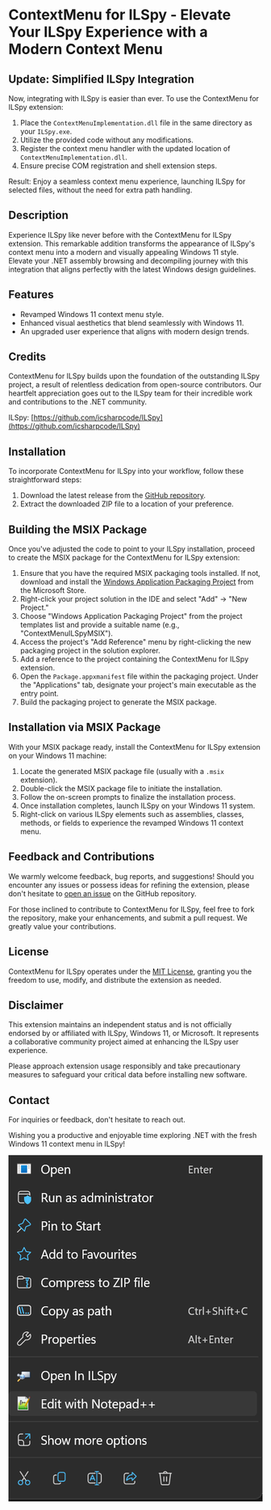 # ContextMenu for ILSpy - Elevate Your ILSpy Experience with a Modern Context Menu

## Update: Simplified ILSpy Integration
Now, integrating with ILSpy is easier than ever. To use the ContextMenu for ILSpy extension:

1. Place the `ContextMenuImplementation.dll` file in the same directory as your `ILSpy.exe`.
2. Utilize the provided code without any modifications.
3. Register the context menu handler with the updated location of `ContextMenuImplementation.dll`.
4. Ensure precise COM registration and shell extension steps.

Result: Enjoy a seamless context menu experience, launching ILSpy for selected files, without the need for extra path handling.

## Description

Experience ILSpy like never before with the ContextMenu for ILSpy extension. This remarkable addition transforms the appearance of ILSpy's context menu into a modern and visually appealing Windows 11 style. Elevate your .NET assembly browsing and decompiling journey with this integration that aligns perfectly with the latest Windows design guidelines.

## Features

- Revamped Windows 11 context menu style.
- Enhanced visual aesthetics that blend seamlessly with Windows 11.
- An upgraded user experience that aligns with modern design trends.

## Credits

ContextMenu for ILSpy builds upon the foundation of the outstanding ILSpy project, a result of relentless dedication from open-source contributors. Our heartfelt appreciation goes out to the ILSpy team for their incredible work and contributions to the .NET community.

ILSpy: [https://github.com/icsharpcode/ILSpy](https://github.com/icsharpcode/ILSpy)

## Installation

To incorporate ContextMenu for ILSpy into your workflow, follow these straightforward steps:

1. Download the latest release from the [GitHub repository](https://github.com/modz2014/ILSpyContextMenu/releases).
2. Extract the downloaded ZIP file to a location of your preference.

## Building the MSIX Package

Once you've adjusted the code to point to your ILSpy installation, proceed to create the MSIX package for the ContextMenu for ILSpy extension:

1. Ensure that you have the required MSIX packaging tools installed. If not, download and install the [Windows Application Packaging Project](https://docs.microsoft.com/en-us/windows/msix/packaging-tool/get-packaging-tool) from the Microsoft Store.
2. Right-click your project solution in the IDE and select "Add" -> "New Project."
3. Choose "Windows Application Packaging Project" from the project templates list and provide a suitable name (e.g., "ContextMenuILSpyMSIX").
4. Access the project's "Add Reference" menu by right-clicking the new packaging project in the solution explorer.
5. Add a reference to the project containing the ContextMenu for ILSpy extension.
6. Open the `Package.appxmanifest` file within the packaging project. Under the "Applications" tab, designate your project's main executable as the entry point.
7. Build the packaging project to generate the MSIX package.

## Installation via MSIX Package

With your MSIX package ready, install the ContextMenu for ILSpy extension on your Windows 11 machine:

1. Locate the generated MSIX package file (usually with a `.msix` extension).
2. Double-click the MSIX package file to initiate the installation.
3. Follow the on-screen prompts to finalize the installation process.
4. Once installation completes, launch ILSpy on your Windows 11 system.
5. Right-click on various ILSpy elements such as assemblies, classes, methods, or fields to experience the revamped Windows 11 context menu.

## Feedback and Contributions

We warmly welcome feedback, bug reports, and suggestions! Should you encounter any issues or possess ideas for refining the extension, please don't hesitate to [open an issue](https://github.com/modz2014/ILSpyContextMenu/issues) on the GitHub repository.

For those inclined to contribute to ContextMenu for ILSpy, feel free to fork the repository, make your enhancements, and submit a pull request. We greatly value your contributions.

## License

ContextMenu for ILSpy operates under the [MIT License](https://opensource.org/licenses/MIT), granting you the freedom to use, modify, and distribute the extension as needed.

## Disclaimer

This extension maintains an independent status and is not officially endorsed by or affiliated with ILSpy, Windows 11, or Microsoft. It represents a collaborative community project aimed at enhancing the ILSpy user experience.

Please approach extension usage responsibly and take precautionary measures to safeguard your critical data before installing new software.

## Contact

For inquiries or feedback, don't hesitate to reach out.

Wishing you a productive and enjoyable time exploring .NET with the fresh Windows 11 context menu in ILSpy!

![ContextMenu for ILSpy](https://github.com/modz2014/ILSpyContextMenu/blob/main/Contextmenu.png)
